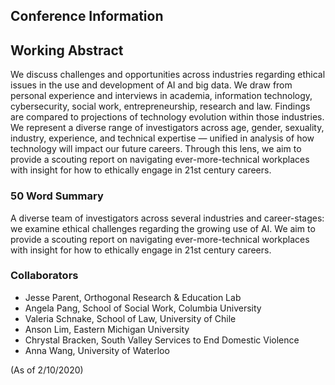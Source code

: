 ## Conference Information

## Working Abstract
We discuss challenges and opportunities across industries regarding ethical issues in the use and development of AI and big data. 
We draw from personal experience and interviews in academia, information technology, cybersecurity, social work, entrepreneurship, research and law. Findings are compared to projections of technology evolution within those industries. 
We represent a diverse range of investigators across age, gender, sexuality, industry, experience, and technical expertise — unified in analysis of how technology will impact our future careers. 
Through this lens, we aim to provide a scouting report on navigating ever-more-technical workplaces with insight for how to ethically engage in 21st century careers.




### 50 Word Summary
A diverse team of investigators across several industries and career-stages: we examine ethical challenges regarding the growing use of AI. 
We aim to provide a scouting report on navigating ever-more-technical workplaces with insight for how to ethically engage in 21st century careers. 

### Collaborators
- Jesse Parent, Orthogonal Research & Education Lab 
- Angela Pang, School of Social Work, Columbia University 
- Valeria Schnake, School of Law, University of Chile
- Anson Lim, Eastern Michigan University 
- Chrystal Bracken, South Valley Services to End Domestic Violence
- Anna Wang, University of Waterloo

(As of 2/10/2020)
